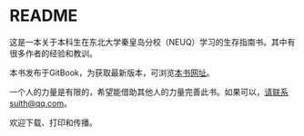 # README

这是一本关于本科生在东北大学秦皇岛分校（NEUQ）学习的生存指南书。其中有很多作者的经验和教训。

本书发布于GitBook，为获取最新版本，可浏览[本书网址](https://suith27.gitbooks.io/neuqsurvivalguide/content/)。

一个人的力量是有限的，希望能借助其他人的力量完善此书。如果可以，请联系suith@qq.com。

欢迎下载、打印和传播。
